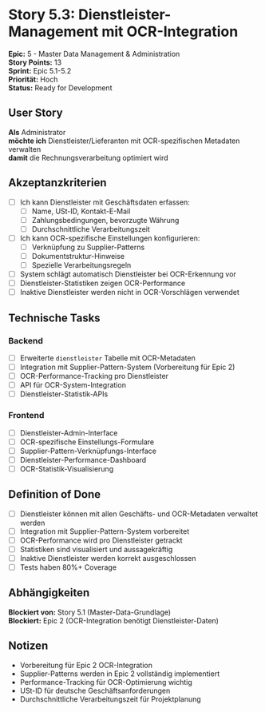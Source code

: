 # Story 5.3: Dienstleister-Management mit OCR-Integration

**Epic:** 5 - Master Data Management & Administration  
**Story Points:** 13  
**Sprint:** Epic 5.1-5.2  
**Priorität:** Hoch  
**Status:** Ready for Development

## User Story

**Als** Administrator  
**möchte ich** Dienstleister/Lieferanten mit OCR-spezifischen Metadaten verwalten  
**damit** die Rechnungsverarbeitung optimiert wird

## Akzeptanzkriterien

- [ ] Ich kann Dienstleister mit Geschäftsdaten erfassen:
  - [ ] Name, USt-ID, Kontakt-E-Mail
  - [ ] Zahlungsbedingungen, bevorzugte Währung
  - [ ] Durchschnittliche Verarbeitungszeit
- [ ] Ich kann OCR-spezifische Einstellungen konfigurieren:
  - [ ] Verknüpfung zu Supplier-Patterns
  - [ ] Dokumentstruktur-Hinweise
  - [ ] Spezielle Verarbeitungsregeln
- [ ] System schlägt automatisch Dienstleister bei OCR-Erkennung vor
- [ ] Dienstleister-Statistiken zeigen OCR-Performance
- [ ] Inaktive Dienstleister werden nicht in OCR-Vorschlägen verwendet

## Technische Tasks

### Backend
- [ ] Erweiterte `dienstleister` Tabelle mit OCR-Metadaten
- [ ] Integration mit Supplier-Pattern-System (Vorbereitung für Epic 2)
- [ ] OCR-Performance-Tracking pro Dienstleister
- [ ] API für OCR-System-Integration
- [ ] Dienstleister-Statistik-APIs

### Frontend
- [ ] Dienstleister-Admin-Interface
- [ ] OCR-spezifische Einstellungs-Formulare
- [ ] Supplier-Pattern-Verknüpfungs-Interface
- [ ] Dienstleister-Performance-Dashboard
- [ ] OCR-Statistik-Visualisierung

## Definition of Done

- [ ] Dienstleister können mit allen Geschäfts- und OCR-Metadaten verwaltet werden
- [ ] Integration mit Supplier-Pattern-System vorbereitet
- [ ] OCR-Performance wird pro Dienstleister getrackt
- [ ] Statistiken sind visualisiert und aussagekräftig
- [ ] Inaktive Dienstleister werden korrekt ausgeschlossen
- [ ] Tests haben 80%+ Coverage

## Abhängigkeiten

**Blockiert von:** Story 5.1 (Master-Data-Grundlage)  
**Blockiert:** Epic 2 (OCR-Integration benötigt Dienstleister-Daten)

## Notizen

- Vorbereitung für Epic 2 OCR-Integration
- Supplier-Patterns werden in Epic 2 vollständig implementiert
- Performance-Tracking für OCR-Optimierung wichtig
- USt-ID für deutsche Geschäftsanforderungen
- Durchschnittliche Verarbeitungszeit für Projektplanung